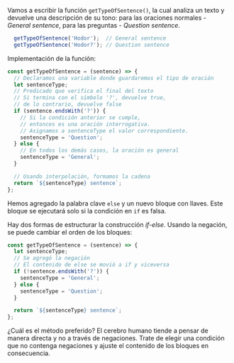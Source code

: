 
Vamos a escribir la función `getTypeOfSentence()`, la cual analiza un texto y devuelve una descripción de su tono: para las oraciones normales - *General sentence*, para las preguntas - *Question sentence*.

```javascript
  getTypeOfSentence('Hodor');  // General sentence
  getTypeOfSentence('Hodor?'); // Question sentence
```

Implementación de la función:

```javascript
const getTypeOfSentence = (sentence) => {
  // Declaramos una variable donde guardaremos el tipo de oración
  let sentenceType;
  // Predicado que verifica el final del texto
  // Si termina con el símbolo '?', devuelve true,
  // de lo contrario, devuelve false
  if (sentence.endsWith('?')) {
    // Si la condición anterior se cumple,
    // entonces es una oración interrogativa.
    // Asignamos a sentenceType el valor correspondiente.
    sentenceType = 'Question';
  } else {
    // En todos los demás casos, la oración es general
    sentenceType = 'General';
  }

  // Usando interpolación, formamos la cadena
  return `${sentenceType} sentence`;
};
```

Hemos agregado la palabra clave `else` y un nuevo bloque con llaves. Este bloque se ejecutará solo si la condición en `if` es falsa.

Hay dos formas de estructurar la construcción *if-else*. Usando la negación, se puede cambiar el orden de los bloques:

```javascript
const getTypeOfSentence = (sentence) => {
  let sentenceType;
  // Se agregó la negación
  // El contenido de else se movió a if y viceversa
  if (!sentence.endsWith('?')) {
    sentenceType = 'General';
  } else {
    sentenceType = 'Question';
  }

  return `${sentenceType} sentence`;
};
```

¿Cuál es el método preferido? El cerebro humano tiende a pensar de manera directa y no a través de negaciones. Trate de elegir una condición que no contenga negaciones y ajuste el contenido de los bloques en consecuencia.
